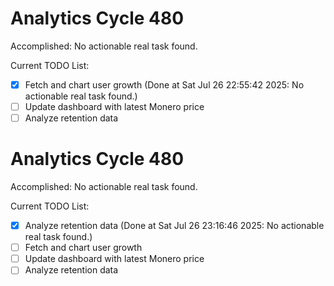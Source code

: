 # Analytics Cycle 480

Accomplished: No actionable real task found.

Current TODO List:

- [x] Fetch and chart user growth  (Done at Sat Jul 26 22:55:42 2025: No actionable real task found.)
- [ ] Update dashboard with latest Monero price
- [ ] Analyze retention data

# Analytics Cycle 480

Accomplished: No actionable real task found.

Current TODO List:

- [x] Analyze retention data  (Done at Sat Jul 26 23:16:46 2025: No actionable real task found.)
- [ ] Fetch and chart user growth
- [ ] Update dashboard with latest Monero price
- [ ] Analyze retention data